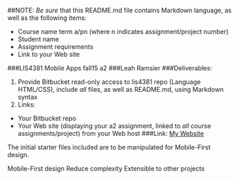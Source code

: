 ##NOTE: *Be sure* that this README.md file contains Markdown language, as well as the following items:

+ Course name term a/pn (where n indicates assignment/project number)
+ Student name
+ Assignment requirements
+ Link to your Web site

###LIS4381 Mobile Apps fall15 a2
###Leah Ramsier
###Deliverables: 
1. Provide Bitbucket read-only access to lis4381 repo (Language HTML/CSS), include
*all* files, as well as README.md, using Markdown syntax
2. Links:
+ Your Bitbucket repo
+ Your Web site (displaying your a2 assignment, linked to *all* course assignments/project) from your Web host
###Link:
[My Website](http://leaherynramsier.com/lis4381/a2/index.php "Leah's Page")


The initial starter files included are to be manipulated for Mobile-First design.

Mobile-First design
Reduce complexity
Extensible to other projects
